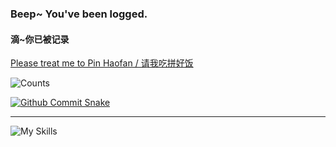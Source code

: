 ### Beep~ You've been logged.
#### 滴~你已被记录

[Please treat me to Pin Haofan / 请我吃拼好饭](https://afdian.com/a/Me0wo)

![Counts](https://count.getloli.com/@Sn0wo2?name=Sn0wo2&theme=gelbooru&padding=5&offset=0&align=top&scale=1&pixelated=0&darkmode=auto)

[![Github Commit Snake](https://raw.githubusercontent.com/Sn0wo2/Sn0wo2/refs/heads/output/github-contribution-grid-snake.svg)](##)

---

![My Skills](https://skillicons.dev/icons?i=azul,bash,cs,cloudflare,css,dart,discord,bots,docker,express,fastapi,flutter,gcp,git,github,githubactions,gmail,go,gradle,html,idea,java,js,linux,md,maven,mongodb,mysql,nginx,nodejs,npm,postgres,postman,pycharm,py,react,redis,regex,replit,rider,sass,spring,sqlite,svg,twitter,ts,kotlin,ktor,ubuntu,vscode,vim,visualstudio,vite,vscode,vue,webstorm,windows,workers)
